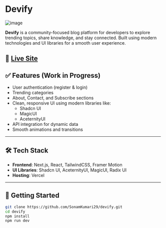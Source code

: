 # Devify
![image](https://github.com/user-attachments/assets/105a0f75-fbf7-4180-81ea-06fa67738d66)

**Devify** is a community-focused blog platform for developers to explore trending topics, share knowledge, and stay connected. Built using modern technologies and UI libraries for a smooth user experience.

🔗 [Live Site](https://devify-ten.vercel.app)  
---

## ✅ Features (Work in Progress)

- User authentication (register & login)
- Trending categories
- About, Contact, and Subscribe sections
- Clean, responsive UI using modern libraries like:
  - Shadcn UI
  - MagicUI
  - AceternityUI
- API integration for dynamic data
- Smooth animations and transitions
---

## 🛠 Tech Stack

- **Frontend**: Next.js, React, TailwindCSS, Framer Motion
- **UI Libraries**: Shadcn UI, AceternityUI, MagicUI, Radix UI
- **Hosting**: Vercel

---

## 🚀 Getting Started

```bash
git clone https://github.com/SonamKumari29/devify.git
cd devify
npm install
npm run dev
